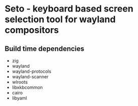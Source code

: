 # Seto - keyboard based screen selection tool for wayland compositors

## Build time dependencies

- zig
- wayland
- wayland-protocols
- wayland-scanner
- wlroots
- libxkbcommon
- cairo
- libyaml
